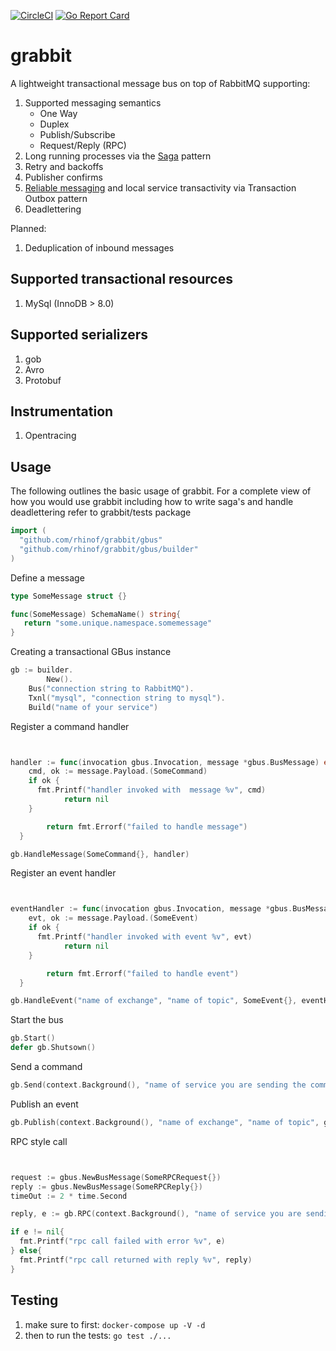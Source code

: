 
[![CircleCI](https://circleci.com/gh/rhinof/grabbit/tree/master.svg?style=shield)](https://circleci.com/gh/rhinof/grabbit/tree/master)
[![Go Report Card](https://goreportcard.com/badge/github.com/wework/grabbit)](https://goreportcard.com/report/github.com/wework/grabbit)

# grabbit

A lightweight transactional message bus on top of RabbitMQ supporting:

1) Supported messaging semantics
    * One Way
    * Duplex
    * Publish/Subscribe
    * Request/Reply (RPC)
2) Long running processes via the [Saga](https://github.com/wework/grabbit/blob/master/docs/SAGA.md) pattern
3) Retry and backoffs
4) Publisher confirms
5) [Reliable messaging](https://github.com/wework/grabbit/blob/master/docs/OUTBOX.md) and local service transactivity via Transaction Outbox pattern
6) Deadlettering

Planned:

1) Deduplication of inbound messages


## Supported transactional resources
1) MySql (InnoDB > 8.0)
## Supported serializers
1) gob
2) Avro
3) Protobuf

## Instrumentation

1) Opentracing

## Usage

The following outlines the basic usage of grabbit.
For a complete view of how you would use grabbit including how to write saga's and handle deadlettering refer to grabbit/tests package


```Go
import (
  "github.com/rhinof/grabbit/gbus"
  "github.com/rhinof/grabbit/gbus/builder"
)

```
Define a message

```Go
type SomeMessage struct {}

func(SomeMessage) SchemaName() string{
   return "some.unique.namespace.somemessage"
}

```

Creating a transactional GBus instance
```Go
gb := builder.
        New().
    Bus("connection string to RabbitMQ").
    Txnl("mysql", "connection string to mysql").
    Build("name of your service")

```
Register a command handler

```Go


handler := func(invocation gbus.Invocation, message *gbus.BusMessage) error
    cmd, ok := message.Payload.(SomeCommand)
    if ok {
      fmt.Printf("handler invoked with  message %v", cmd)
            return nil
    }

        return fmt.Errorf("failed to handle message")
  }

gb.HandleMessage(SomeCommand{}, handler)
```
Register an event handler

```Go


eventHandler := func(invocation gbus.Invocation, message *gbus.BusMessage) {
    evt, ok := message.Payload.(SomeEvent)
    if ok {
      fmt.Printf("handler invoked with event %v", evt)
            return nil
    }

        return fmt.Errorf("failed to handle event")
  }

gb.HandleEvent("name of exchange", "name of topic", SomeEvent{}, eventHandler)

```

Start the bus
```Go
gb.Start()
defer gb.Shutsown()
```

Send a command
```Go
gb.Send(context.Background(), "name of service you are sending the command to", gbus.NewBusMessage(SomeCommand{}))
```
Publish an event
```Go
gb.Publish(context.Background(), "name of exchange", "name of topic", gbus.NewBusMessage(SomeEvent{}))
```

RPC style call
```Go


request := gbus.NewBusMessage(SomeRPCRequest{})
reply := gbus.NewBusMessage(SomeRPCReply{})
timeOut := 2 * time.Second

reply, e := gb.RPC(context.Background(), "name of service you are sending the request to", request, reply, timeOut)

if e != nil{
  fmt.Printf("rpc call failed with error %v", e)
} else{
  fmt.Printf("rpc call returned with reply %v", reply)
}

```

## Testing

1) make sure to first: `docker-compose up -V -d`
2) then to run the tests: `go test ./...`
